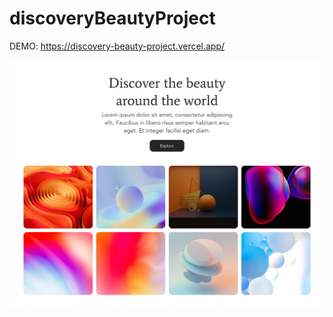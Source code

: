 # discoveryBeautyProject

DEMO: https://discovery-beauty-project.vercel.app/


![alt text](https://github.com/costaguh/discoveryBeautyProject/blob/main/prototype.jpg)

